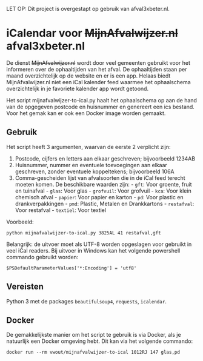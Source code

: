 LET OP: Dit project is overgestapt op gebruik van afval3xbeter.nl.

# iCalendar voor ~~MijnAfvalwijzer.nl~~ afval3xbeter.nl
De dienst ~~MijnAfvalwijzer.nl~~ wordt door veel gemeenten gebruikt voor het informeren over de ophaaltijden van het afval.
De ophaaltijden staan per maand overzichtelijk op de website en er is een app.
Helaas biedt MijnAfvalwijzer.nl niet een iCal kalender feed waarmee het ophaalschema overzichtelijk in je favoriete kalender app wordt getoond.

Het script mijnafvalwijzer-to-ical.py haalt het ophaalschema op aan de hand van de opgegeven postcode en huisnummer en genereert een ics bestand.
Voor het gemak kan er ook een Docker image worden gemaakt.

## Gebruik
Het script heeft 3 argumenten, waarvan de eerste 2 verplicht zijn:
  1. Postcode, cijfers en letters aan elkaar geschreven; bijvoorbeeld 1234AB
  2. Huisnummer, nummer en eventuele toevoegingen aan elkaar geschreven, zonder eventuele koppeltekens; bijvoorbeeld 106A 
  3. Comma-gescheiden lijst van afvalsoorten die in de iCal feed terecht moeten komen. De beschikbare waarden zijn:
    - `gft`: Voor groente, fruit en tuinafval
    - `glas`: Voor glas
    - `grofvuil`: Voor grofvuil
    - `kca`: Voor klein chemisch afval
    - `papier`: Voor papier en karton
    - `pd`: Voor plastic en drankverpakkingen
    - `pmd`: Plastic, Metalen en Drankkartons
    - `restafval`: Voor restafval
    - `textiel`: Voor textiel

Voorbeeld:

    python mijnafvalwijzer-to-ical.py 3825AL 41 restafval,gft


Belangrijk: de uitvoer moet als UTF-8 worden opgeslagen voor gebruikt in veel iCal readers.
Bij uitvoer in Windows kan het volgende powershell commando gebruikt worden:

    $PSDefaultParameterValues['*:Encoding'] = 'utf8'

## Vereisten
Python 3 met de packages `beautifulsoup4`, `requests`, `icalendar`.

## Docker
De gemakkelijkste manier om het script te gebruik is via Docker, als je natuurlijk een Docker omgeving hebt.
Dit kan via het volgende commando:

    docker run --rm vwout/mijnafvalwijzer-to-ical 1012RJ 147 glas,pd
